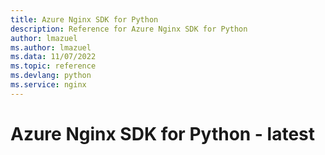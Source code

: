 ```yaml
---
title: Azure Nginx SDK for Python
description: Reference for Azure Nginx SDK for Python
author: lmazuel
ms.author: lmazuel
ms.data: 11/07/2022
ms.topic: reference
ms.devlang: python
ms.service: nginx
---
```

# Azure Nginx SDK for Python - latest


